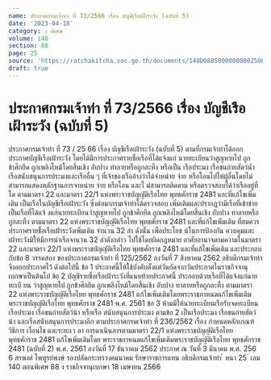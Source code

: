 ```yaml
---
name: ประกาศกรมเจ้าท่า ที่ 73/2566 เรื่อง บัญชีเรือเฝ้าระวัง (ฉบับที่ 5)
date: '2023-04-18'
category: ง พิเศษ
volume: 140
section: 88
page: 25
source: 'https://ratchakitcha.soc.go.th/documents/140D088S0000000002500.pdf'
draft: true
---
```


# ประกาศกรมเจ้าท่า ที่ 73/2566 เรื่อง บัญชีเรือเฝ้าระวัง (ฉบับที่ 5)

ประกาศกรมเจ้าท่า ที่ 73 / 25 66 เรื่อง บัญชีเรือเฝ้าระวัง (ฉบับที่ 5) ตามที่กรมเจ้าท่าได้ออกประกาศบัญชีเรือเฝ้าระวัง โดยได้มีการประกาศรายชื่อเรือที่ได้แจ้งแก่ นายทะเบียนว่าสูญหายไป ถูกข้าศึกยึด ถูกเพลิงไหม้โดยสิ้นเชิง อับปาง ทำลายหรือถูกละทิ้ง หรือเป็น เรือประมง เรือขนถ่ายสัตว์น้ำ เรือสนับสนุนการประมงและเรืออื่น ๆ ที่เจ้าของเรืออ้างว่าได้จำหน่าย จ่าย หรือโอนไปให้ผู้อื่นโดยไม่สามารถแสดงหลักฐานการจาหน่าย จ่าย หรือโอน และไ ม่สามารถติดตาม หรือตรวจสอบได้ว่าเรืออยู่ที่ใด ตามมาตรา 22 และมาตรา 22/1 แห่งพระราชบัญญัติเรือไทย พุทธศักราช 2481 และที่แก้ไขเพิ่มเติม เป็นเรือในบัญชีเรือเฝ้าระวัง ซึ่งต่อมากรมเจ้าท่าได้ตรวจสอบ เพิ่มเติมและปรากฏว่ามีเรือที่เข้าข่ายเป็นเรือที่ได้แจ้ งแก่นายทะเบียนว่าสูญหายไป ถูกข้าศึกยึด ถูกเพลิงไหม้โดยสิ้นเชิง อับปาง ทาลายหรือถูกละทิ้ง ตามมาตรา 22 แห่งพระราชบัญญัติเรือไทย พุทธศักราช 2481 และที่แก้ไขเพิ่มเติม ที่สมควรประกาศรายชื่อเรือเฝ้าระวังเพิ่มเติม จำนวน 32 ลำ ดังนั้น เพื่อประโยช น์ในการป้องกัน ควบคุมและเฝ้าระวังมิให้มีการนำเรือจานวน 32 ลำดังกล่าว ไปใช้โดยผิดกฎหมาย อาศัยอานาจตามความในมาตรา 22 และมาตรา 22/1 แห่งพระราชบัญญัติเรือไทย พุทธศักราช 2481 และที่แก้ไขเพิ่มเติม และประกอบกับข้อ 8 วรรคสอง ของประกาศกรมเจ้าท่า ที่ 125/2562 ลงวันที่ 7 สิงหาคม 2562 อธิบดีกรมเจ้าท่า จึงออกประกาศไว้ ดังต่อไปนี้ ข้อ 1 ประกาศนี้ให้ใช้บังคับตั้งแต่วันถัดจากวันประกาศในราชกิจจานุเบกษาเป็นต้นไป ข้อ 2 บัญชีรายชื่อเรือเฝ้าระวังที่แนบท้ายประกาศนี้ ประกอบด้วยเรือที่ได้แจ้งแก่นายทะเบี ยน ว่าสูญหายไป ถูกข้าศึกยึด ถูกเพลิงไหม้โดยสิ้นเชิง อับปาง ทาลายหรือถูกละทิ้ง ตามมาตรา 22 แห่งพระราชบัญญัติเรือไทย พุทธศักราช 2481 แก้ไขเพิ่มเติมโดยพระราชกาหนดแก้ไขเพิ่มเติม พระราชบัญญัติเรือไทย พุทธศักราช 2481 พ.ศ. 2561 ข้อ 3 ห้ามมิให้นายทะเบียนเรือรับจดทะเบียนเรือประมง เรือขนถ่ายสัตว์น้า หรือเรือ สนับสนุนการประมง ตามข้อ 2 เป็นเรือประมง เรือขนถ่ายสัตว์น้า และเรือสนับสนุนการประมงอีก ตามประกาศกรมเจ้าท่า ที่ 236/2562 เรื่อง กำหนดหลักเกณฑ์ วิธีการ เงื่อนไข และระยะเว ลา การดาเนินการตามมาตรา 22/1 แห่งพระราชบัญญัติเรือไทย พุทธศักราช 2481 แก้ไขเพิ่มเติมโดย พระราชกาหนดแก้ไขเพิ่มเติมพระราชบัญญัติเรือไทย พุทธศักราช 2481 (ฉบับที่ 2) พ.ศ. 2561 ลงวันที่ 17 ธันวาคม 2562 ประกาศ ณ วันที่ 3 มีนาคม พ.ศ. 256 6 สรพงศ์ ไพฑูรย์พงษ์ รองปลัดกระทรวงคมนาคม รักษาราชการแทน อธิบดีกรมเจ้าท่า ้ หนา 25 ่ เลม 140 ตอนพิเศษ 88 ง ราชกิจจานุเบกษา 18 เมษายน 2566


